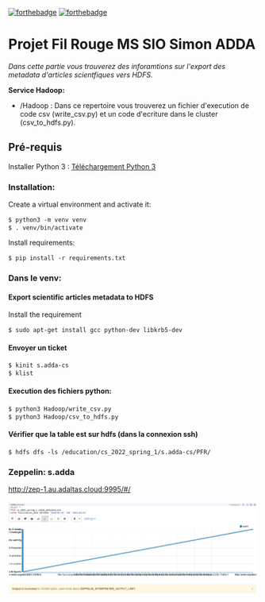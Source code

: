 [![forthebadge](https://forthebadge.com/images/badges/made-with-python.svg)](https://forthebadge.com) [![forthebadge](https://forthebadge.com/images/badges/built-with-love.svg)](https://forthebadge.com)

# Projet Fil Rouge MS SIO Simon ADDA 

*Dans cette partie vous trouverez des inforamtions sur l'export des metadata d'articles scientfiques vers HDFS.*

**Service Hadoop:**

- /Hadoop : Dans ce repertoire vous trouverez un fichier d'execution de code csv (write_csv.py) et un code d'ecriture dans le cluster (csv_to_hdfs.py).

## Pré-requis

Installer Python 3 : [Téléchargement Python 3](https://www.python.org/downloads/)

### Installation:

Create a virtual environment and activate it:

    $ python3 -m venv venv
    $ . venv/bin/activate

Install requirements:

    $ pip install -r requirements.txt


### Dans le venv:

#### Export scientific articles metadata to HDFS

Install the requirement

    $ sudo apt-get install gcc python-dev libkrb5-dev

#### Envoyer un ticket

    $ kinit s.adda-cs
    $ klist

#### Execution des fichiers python:

    $ python3 Hadoop/write_csv.py
    $ python3 Hadoop/csv_to_hdfs.py

#### Vérifier que la table est sur hdfs (dans la connexion ssh)

    $ hdfs dfs -ls /education/cs_2022_spring_1/s.adda-cs/PFR/

### Zeppelin: s.adda

http://zep-1.au.adaltas.cloud:9995/#/

![Graph Zeppelin](/Hadoop/Graph.PNG?raw=true "Graph Zeppelin")

